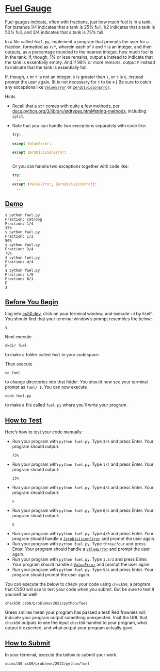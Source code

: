 # [Fuel Gauge](#fuel-gauge)

Fuel gauges indicate, often with fractions, just how much fuel is in a
tank. For instance 1/4 indicates that a tank is 25% full, 1/2 indicates
that a tank is 50% full, and 3/4 indicates that a tank is 75% full.

In a file called `fuel.py`, implement a program that prompts the user
for a fraction, formatted as `X/Y`, wherein each of `X` and `Y` is an
integer, and then outputs, as a percentage rounded to the nearest
integer, how much fuel is in the tank. If, though, 1% or less remains,
output `E` instead to indicate that the tank is essentially empty. And
if 99% or more remains, output `F` instead to indicate that the tank is
essentially full.

If, though, `X` or `Y` is not an integer, `X` is greater than `Y`, or
`Y` is `0`, instead prompt the user again. (It is not necessary for `Y`
to be `4`.) Be sure to catch any exceptions like
[`ValueError`](https://docs.python.org/3/library/exceptions.html#ValueError)
or
[`ZeroDivisionError`](https://docs.python.org/3/library/exceptions.html#ZeroDivisionError).

Hints

- Recall that a `str` comes with quite a few methods, per
  [docs.python.org/3/library/stdtypes.html#string-methods](https://docs.python.org/3/library/stdtypes.html#string-methods),
  including `split`.

- Note that you can handle two exceptions separately with code like:

  ``` py
  try:
    ...
  except ValueError:
    ...
  except ZeroDivisionError:
    ...
  ```

  Or you can handle two exceptions together with code like:

  ``` py
  try:
    ...
  except (ValueError, ZeroDivisionError):
    ...
  ```

## [Demo](#demo)

``` hightlight
$ python fuel.py
Fraction: cat/dog
Fraction: 1/4
25%
$ python fuel.py
Fraction: 1/2
50%
$ python fuel.py
Fraction: 3/4
75%
$ python fuel.py
Fraction: 4/4
F
$ python fuel.py
Fraction: 1/0
Fraction: 0/1
E
$
```

## [Before You Begin](#before-you-begin)

Log into [cs50.dev](https://cs50.dev/), click on your terminal window,
and execute `cd` by itself. You should find that your terminal window’s
prompt resembles the below:

``` highlight
$
```

Next execute

``` highlight
mkdir fuel
```

to make a folder called `fuel` in your codespace.

Then execute

``` highlight
cd fuel
```

to change directories into that folder. You should now see your terminal
prompt as `fuel/ $`. You can now execute

``` highlight
code fuel.py
```

to make a file called `fuel.py` where you’ll write your program.

## [How to Test](#how-to-test)

Here’s how to test your code manually:

- Run your program with `python fuel.py`. Type `3/4` and press Enter.
  Your program should output:
  ``` highlight
  75%
  ```
- Run your program with `python fuel.py`. Type `1/4` and press Enter.
  Your program should output:
  ``` highlight
  25%
  ```
- Run your program with `python fuel.py`. Type `4/4` and press Enter.
  Your program should output:
  ``` highlight
  F
  ```
- Run your program with `python fuel.py`. Type `0/4` and press Enter.
  Your program should output:
  ``` highlight
  E
  ```
- Run your program with `python fuel.py`. Type `4/0` and press Enter.
  Your program should handle a
  [`ZeroDivisionError`](https://docs.python.org/3/library/exceptions.html#ZeroDivisionError)
  and prompt the user again.
- Run your program with `python fuel.py`. Type `three/four` and press
  Enter. Your program should handle a
  [`ValueError`](https://docs.python.org/3/library/exceptions.html#ValueError)
  and prompt the user again.
- Run your program with `python fuel.py`. Type `1.5/3` and press Enter.
  Your program should handle a
  [`ValueError`](https://docs.python.org/3/library/exceptions.html#ValueError)
  and prompt the user again.
- Run your program with `python fuel.py`. Type `5/4` and press Enter.
  Your program should prompt the user again.

You can execute the below to check your code using `check50`, a program
that CS50 will use to test your code when you submit. But be sure to
test it yourself as well!

``` highlight
check50 cs50/problems/2022/python/fuel
```

Green smilies mean your program has passed a test! Red frownies will
indicate your program output something unexpected. Visit the URL that
`check50` outputs to see the input `check50` handed to your program,
what output it expected, and what output your program actually gave.

## [How to Submit](#how-to-submit)

In your terminal, execute the below to submit your work.

``` highlight
submit50 cs50/problems/2022/python/fuel
```
